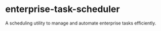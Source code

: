# enterprise-task-scheduler
A scheduling utility to manage and automate enterprise tasks efficiently.
